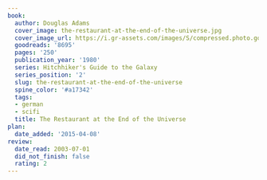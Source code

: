 ```yaml
---
book:
  author: Douglas Adams
  cover_image: the-restaurant-at-the-end-of-the-universe.jpg
  cover_image_url: https://i.gr-assets.com/images/S/compressed.photo.goodreads.com/books/1521213881l/8695._SX98_.jpg
  goodreads: '8695'
  pages: '250'
  publication_year: '1980'
  series: Hitchhiker's Guide to the Galaxy
  series_position: '2'
  slug: the-restaurant-at-the-end-of-the-universe
  spine_color: '#a17342'
  tags:
  - german
  - scifi
  title: The Restaurant at the End of the Universe
plan:
  date_added: '2015-04-08'
review:
  date_read: 2003-07-01
  did_not_finish: false
  rating: 2
---
```

